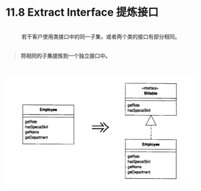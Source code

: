 # 11.8 Extract Interface 提炼接口

<br>

<center>若干客户使用类接口中的同一子集，或者两个类的接口有部分相同。</center>

<br>

> **将相同的子集提炼到一个独立接口中。**

<br>

![image-20211001183529510](https://raw.githubusercontent.com/huxiaoning/img/master/image-20211001183529510.png)

<br>

